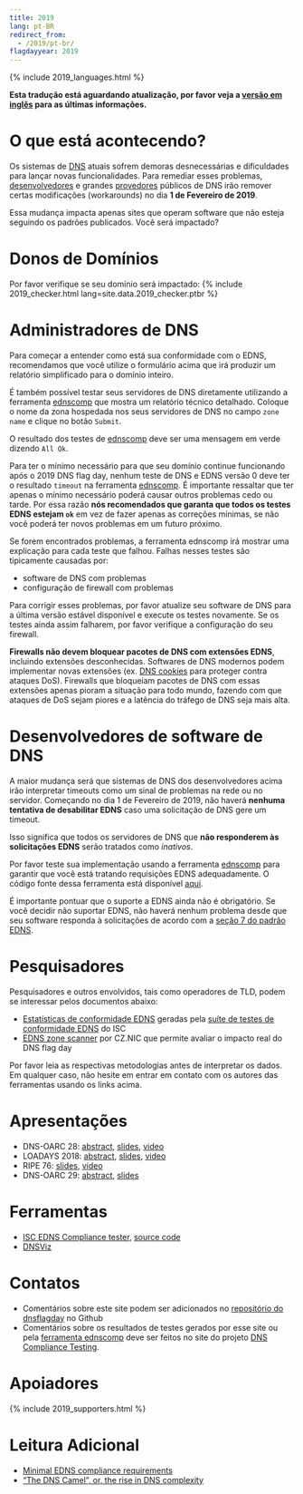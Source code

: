 ```yaml
---
title: 2019
lang: pt-BR
redirect_from:
  - /2019/pt-br/
flagdayyear: 2019
---
```


{% include 2019_languages.html %}

**Esta tradução está aguardando atualização, por favor veja a [versão em inglês](/en/) para as últimas informações.**


O que está acontecendo?
=======================
Os sistemas de [DNS](https://pt.wikipedia.org/wiki/Domain_Name_System) atuais sofrem demoras desnecessárias e dificuldades para lançar novas funcionalidades. Para remediar esses problemas, [desenvolvedores](#apoiadores) e grandes [provedores](#apoiadores) públicos de DNS irão remover certas modificações (workarounds) no dia **1 de Fevereiro de 2019**.

Essa mudança impacta apenas sites que operam software que não esteja seguindo os padrões publicados. Você será impactado?

Donos de Domínios
=================
Por favor verifique se seu domínio será impactado:
{% include 2019_checker.html lang=site.data.2019_checker.ptbr %}

Administradores de DNS
======================
Para começar a entender como está sua conformidade com o EDNS, recomendamos que você utilize o formulário acima que irá produzir um relatório simplificado para o domínio inteiro.

É também possível testar seus servidores de DNS diretamente utilizando a ferramenta [ednscomp](https://ednscomp.isc.org/ednscomp) que mostra um relatório técnico detalhado. Coloque o nome da zona hospedada nos seus servidores de DNS no campo `zone name` e clique no botão `Submit`.

O resultado dos testes de [ednscomp](https://ednscomp.isc.org/ednscomp) deve ser uma mensagem em verde dizendo `All Ok`.

Para ter o mínimo necessário para que seu domínio continue funcionando após o 2019 DNS flag day, nenhum teste de DNS e EDNS versão 0 deve ter o resultado `timeout` na ferramenta [ednscomp](https://ednscomp.isc.org/ednscomp). É importante ressaltar que ter apenas o mínimo necessário poderá causar outros problemas cedo ou tarde. Por essa razão **nós recomendados que garanta que todos os testes EDNS estejam `ok`** em vez de fazer apenas as correções mínimas, se não você poderá ter novos problemas em um futuro próximo.

Se forem encontrados problemas, a ferramenta ednscomp irá mostrar uma explicação para cada teste que falhou. Falhas nesses testes são tipicamente causadas por:
* software de DNS com problemas
* configuração de firewall com problemas

Para corrigir esses problemas, por favor atualize seu software de DNS para a última versão estável disponível e execute os testes novamente. Se os testes ainda assim falharem, por favor verifique a configuração do seu firewall.

**Firewalls não devem bloquear pacotes de DNS com extensões EDNS**, incluindo extensões desconhecidas. Softwares de DNS modernos podem implementar novas extensões (ex. [DNS cookies](https://tools.ietf.org/html/rfc7873) para proteger contra ataques DoS). Firewalls que bloqueiam pacotes de DNS com essas extensões apenas pioram a situação para todo mundo, fazendo com que ataques de DoS sejam piores e a latência do tráfego de DNS seja mais alta.

Desenvolvedores de software de DNS
==================================
A maior mudança será que sistemas de DNS dos desenvolvedores acima irão interpretar timeouts como um sinal de problemas na rede ou no servidor. Começando no dia 1 de Fevereiro de 2019, não haverá **nenhuma tentativa de desabilitar EDNS** caso uma solicitação de DNS gere um timeout.

Isso significa que todos os servidores de DNS que **não responderem às solicitações EDNS** serão tratados como *inativos*.

Por favor teste sua implementação usando a ferramenta [ednscomp](https://ednscomp.isc.org/ednscomp) para garantir que você está tratando requisições EDNS adequadamente. O código fonte dessa ferramenta está disponível [aqui](https://gitlab.isc.org/isc-projects/DNS-Compliance-Testing).

É importante pontuar que o suporte a EDNS ainda não é obrigatório. Se você decidir não suportar EDNS, não haverá nenhum problema desde que seu software responda à solicitações de acordo com a [seção 7 do padrão EDNS](https://tools.ietf.org/html/rfc6891#section-7).

Pesquisadores
=============
Pesquisadores e outros envolvidos, tais como operadores de TLD, podem se interessar pelos documentos abaixo:
 * [Estatísticas de conformidade EDNS](https://ednscomp.isc.org/) geradas pela [suíte de testes de conformidade EDNS](https://gitlab.isc.org/isc-projects/DNS-Compliance-Testing) do ISC
 * [EDNS zone scanner](https://gitlab.labs.nic.cz/knot/edns-zone-scanner/) por CZ.NIC que permite avaliar o impacto real do DNS flag day

 Por favor leia as respectivas metodologias antes de interpretar os dados. Em qualquer caso, não hesite em entrar em contato com os autores das ferramentas usando os links acima.

Apresentações
=============

 * DNS-OARC 28: [abstract](https://indico.dns-oarc.net/event/28/contributions/515/), [slides](https://indico.dns-oarc.net/event/28/contributions/515/attachments/490/799/Removing_EDNS_Workarounds.pdf), [video](https://www.youtube.com/watch?v=9YYH8JFH_bY&feature=youtu.be&t=5198)
 * LOADAYS 2018: [abstract](http://loadays.org/pages/dnsupdate.html), [slides](http://loadays.org/files/plexis-edns-workaround-removal-loadays-2018.pdf), [video](https://www.youtube.com/watch?v=OXbbH0ORmSY)
 * RIPE 76: [slides](https://ripe76.ripe.net/presentations/159-edns.pdf), [video](https://ripe76.ripe.net/archives/video/161)
 * DNS-OARC 29: [abstract](https://indico.dns-oarc.net/event/29/contributions/662/), [slides](https://indico.dns-oarc.net/event/29/contributions/662/attachments/634/1063/EDNS_Flag_Day_-_OARC29.pdf)

Ferramentas
===========

 * [ISC EDNS Compliance tester](https://ednscomp.isc.org/), [source code](https://gitlab.isc.org/isc-projects/DNS-Compliance-Testing)
 * [DNSViz](http://dnsviz.net/)

Contatos
========

 * Comentários sobre este site podem ser adicionados no [repositório do dnsflagday](https://github.com/dns-violations/dnsflagday/issues) no Github
 * Comentários sobre os resultados de testes gerados por esse site ou pela [ferramenta ednscomp](https://ednscomp.isc.org/ednscomp) deve ser feitos no site do projeto [DNS Compliance Testing](https://gitlab.isc.org/isc-projects/DNS-Compliance-Testing).

Apoiadores
==========
{% include 2019_supporters.html %}

Leitura Adicional
=================
 * [Minimal EDNS compliance requirements](https://datatracker.ietf.org/doc/draft-spacek-edns-camel-diet/)
 * [“The DNS Camel”, or, the rise in DNS complexity](https://blog.powerdns.com/2018/03/22/the-dns-camel-or-the-rise-in-dns-complexit/)
